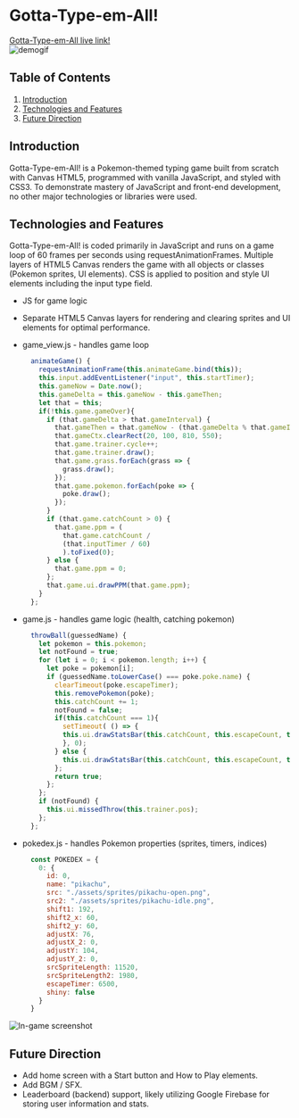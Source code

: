 # Gotta-Type-em-All!
[Gotta-Type-em-All live link!](https://lee-joseph-i.github.io/gotta-type-em-all/)</br>
![demogif](https://user-images.githubusercontent.com/39147326/79031105-7db80200-7b51-11ea-834d-aac3da789233.gif)

## Table of Contents
1. [Introduction](#introduction)
2. [Technologies and Features](#technologies-and-features)
3. [Future Direction](#future-direction)

## Introduction

Gotta-Type-em-All! is a Pokemon-themed typing game built from scratch with Canvas HTML5, programmed with vanilla JavaScript, and styled with CSS3. To demonstrate mastery of JavaScript and front-end development, no other major technologies or libraries were used.

## Technologies and Features

Gotta-Type-em-All! is coded primarily in JavaScript and runs on a game loop of 60 frames per seconds using requestAnimationFrames. Multiple layers of HTML5 Canvas renders the game with all objects or classes (Pokemon sprites, UI elements). CSS is applied to position and style UI elements including the input type field.

* JS for game logic
* Separate HTML5 Canvas layers for rendering and clearing sprites and UI elements for optimal performance.
* game_view.js - handles game loop
  ```javascript
    animateGame() {
      requestAnimationFrame(this.animateGame.bind(this));
      this.input.addEventListener("input", this.startTimer);
      this.gameNow = Date.now();
      this.gameDelta = this.gameNow - this.gameThen;
      let that = this;
      if(!this.game.gameOver){
        if (that.gameDelta > that.gameInterval) {
          that.gameThen = that.gameNow - (that.gameDelta % that.gameInterval);
          that.gameCtx.clearRect(20, 100, 810, 550);
          that.game.trainer.cycle++;
          that.game.trainer.draw();
          that.game.grass.forEach(grass => {
            grass.draw();
          });
          that.game.pokemon.forEach(poke => {
            poke.draw();
          });
        }
        if (that.game.catchCount > 0) {
          that.game.ppm = (
            that.game.catchCount /
            (that.inputTimer / 60)
            ).toFixed(0);
        } else {
          that.game.ppm = 0;
        };
        that.game.ui.drawPPM(that.game.ppm);
      }
    };
  ```
* game.js - handles game logic (health, catching pokemon)
  ```javascript
    throwBall(guessedName) {
      let pokemon = this.pokemon;
      let notFound = true;
      for (let i = 0; i < pokemon.length; i++) {
        let poke = pokemon[i];
        if (guessedName.toLowerCase() === poke.poke.name) {
          clearTimeout(poke.escapeTimer);
          this.removePokemon(poke);
          this.catchCount += 1;
          notFound = false;
          if(this.catchCount === 1){
            setTimeout( () => {
            this.ui.drawStatsBar(this.catchCount, this.escapeCount, this.ppm);
            }, 0);
          } else {
            this.ui.drawStatsBar(this.catchCount, this.escapeCount, this.ppm);
          };
          return true;
        };
      };
      if (notFound) {
        this.ui.missedThrow(this.trainer.pos);
      };
    };
  ```
* pokedex.js - handles Pokemon properties (sprites, timers, indices)

  ```javascript
    const POKEDEX = {
      0: {
        id: 0,
        name: "pikachu",
        src: "./assets/sprites/pikachu-open.png",
        src2: "./assets/sprites/pikachu-idle.png",
        shift1: 192,
        shift2_x: 60,
        shift2_y: 60,
        adjustX: 76,
        adjustX_2: 0,
        adjustY: 104,
        adjustY_2: 0,
        srcSpriteLength: 11520,
        srcSpriteLength2: 1980,
        escapeTimer: 6500,
        shiny: false
      }
    }
  ```
![In-game screenshot](https://i.ibb.co/pxKk4xd/screenshot.png)

## Future Direction
* Add home screen with a Start button and How to Play elements.
* Add BGM / SFX.
* Leaderboard (backend) support, likely utilizing Google Firebase for storing user information and stats.